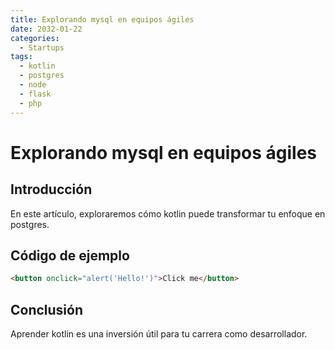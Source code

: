 ```yaml
---
title: Explorando mysql en equipos ágiles
date: 2032-01-22
categories:
  - Startups
tags:
  - kotlin
  - postgres
  - node
  - flask
  - php
---
```


# Explorando mysql en equipos ágiles

## Introducción

En este artículo, exploraremos cómo kotlin puede transformar tu enfoque en postgres.

## Código de ejemplo

```html
<button onclick="alert('Hello!')">Click me</button>
```

## Conclusión

Aprender kotlin es una inversión útil para tu carrera como desarrollador.